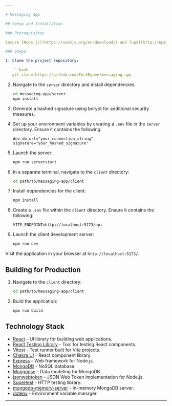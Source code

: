 ```yaml
---

# Messaging App

## Setup and Installation

### Prerequisites

Ensure [Node.js](https://nodejs.org/en/download/) and [npm](http://npmjs.com) are installed on your machine.

### Steps

1. Clone the project repository:

   ```bash
   git clone https://github.com/ForkEyeee/messaging-app
   ```

2. Navigate to the `server` directory and install dependencies:

   ```bash
   cd messaging-app/server
   npm install
   ```

3. Generate a hashed signature using bcrypt for additional security measures.

4. Set up your environment variables by creating a `.env` file in the `server` directory. Ensure it contains the following:

   ```
   dev_db_url="your_connection_string"
   signature="your_hashed_signature"
   ```

5. Launch the server:

   ```bash
   npm run serverstart
   ```

6. In a separate terminal, navigate to the `client` directory:

   ```bash
   cd path/to/messaging-app/client
   ```

7. Install dependencies for the client:

   ```bash
   npm install
   ```

8. Create a `.env` file within the `client` directory. Ensure it contains the following:

   ```
   VITE_ENDPOINT=http://localhost:5173/api
   ```

9. Launch the client development server:

   ```bash
   npm run dev
   ```

Visit the application in your browser at `http://localhost:5173/`.

## Building for Production

1. Navigate to the `client` directory:

   ```bash
   cd path/to/messaging-app/client
   ```

2. Build the application:

   ```bash
   npm run build
   ```

## Technology Stack

- [React](https://reactjs.org/) - UI library for building web applications.
- [React Testing Library](https://testing-library.com/docs/react-testing-library/intro) - Tool for testing React components.
- [Vitest](https://vitest.dev/) - Test runner built for Vite projects.
- [Chakra UI](https://chakra-ui.com/) - React component library.
- [Express](https://expressjs.com/) - Web framework for Node.js.
- [MongoDB](https://www.mongodb.com/) - NoSQL database.
- [Mongoose](https://mongoosejs.com/) - Data modeling for MongoDB.
- [jsonwebtoken](https://www.npmjs.com/package/jsonwebtoken) - JSON Web Token implementation for Node.js.
- [Supertest](https://www.npmjs.com/package/supertest) - HTTP testing library.
- [mongodb-memory-server](https://www.npmjs.com/package/mongodb-memory-server) - In-memory MongoDB server.
- [dotenv](https://www.npmjs.com/package/dotenv) - Environment variable manager.

---
```

